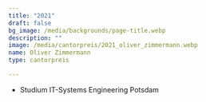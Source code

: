 ```yaml
---
title: "2021"
draft: false
bg_image: /media/backgrounds/page-title.webp
description: ""
image: /media/cantorpreis/2021_oliver_zimmermann.webp
name: Oliver Zimmermann
type: cantorpreis

---
```

- Studium IT-Systems Engineering Potsdam
